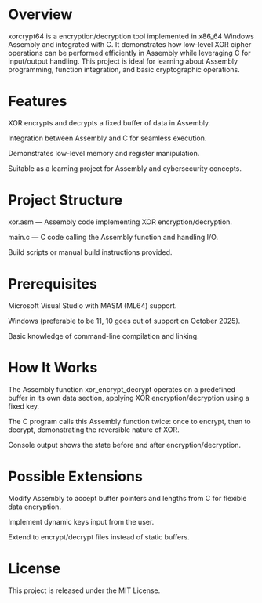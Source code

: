 # Overview
xorcrypt64 is a encryption/decryption tool implemented in x86_64 Windows Assembly and integrated with C. It demonstrates how low-level XOR cipher operations can be performed efficiently in Assembly while leveraging C for input/output handling. This project is ideal for learning about Assembly programming, function integration, and basic cryptographic operations.

# Features
XOR encrypts and decrypts a fixed buffer of data in Assembly.

Integration between Assembly and C for seamless execution.

Demonstrates low-level memory and register manipulation.

Suitable as a learning project for Assembly and cybersecurity concepts.

# Project Structure
xor.asm — Assembly code implementing XOR encryption/decryption.

main.c — C code calling the Assembly function and handling I/O.

Build scripts or manual build instructions provided.

# Prerequisites
Microsoft Visual Studio with MASM (ML64) support.

Windows (preferable to be 11, 10 goes out of support on October 2025).

Basic knowledge of command-line compilation and linking.

# How It Works
The Assembly function xor_encrypt_decrypt operates on a predefined buffer in its own data section, applying XOR encryption/decryption using a fixed key.

The C program calls this Assembly function twice: once to encrypt, then to decrypt, demonstrating the reversible nature of XOR.

Console output shows the state before and after encryption/decryption.

# Possible Extensions
Modify Assembly to accept buffer pointers and lengths from C for flexible data encryption.

Implement dynamic keys input from the user.

Extend to encrypt/decrypt files instead of static buffers.

# License
This project is released under the MIT License.

